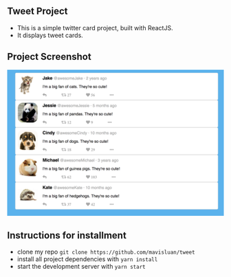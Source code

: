 ## Tweet Project

- This is a simple twitter card project, built with ReactJS. 
- It displays tweet cards.


## Project Screenshot

<img src='src/icons/twitter_project.png' width='600'>


## Instructions for installment

* clone my repo `git clone https://github.com/mavisluan/tweet`
* install all project dependencies with `yarn install`
* start the development server with `yarn start`

